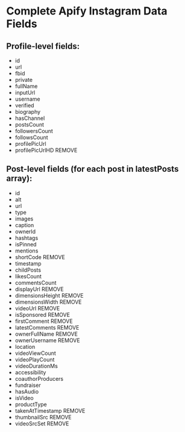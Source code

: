 # Complete Apify Instagram Data Fields

## Profile-level fields:

- id
- url
- fbid
- private
- fullName
- inputUrl
- username
- verified
- biography
- hasChannel
- postsCount
- followersCount
- followsCount
- profilePicUrl
- profilePicUrlHD REMOVE

## Post-level fields (for each post in latestPosts array):

- id
- alt
- url
- type
- images
- caption
- ownerId
- hashtags
- isPinned
- mentions
- shortCode REMOVE
- timestamp
- childPosts
- likesCount
- commentsCount
- displayUrl REMOVE
- dimensionsHeight REMOVE
- dimensionsWidth REMOVE
- videoUrl REMOVE
- isSponsored REMOVE
- firstComment REMOVE
- latestComments REMOVE
- ownerFullName REMOVE
- ownerUsername REMOVE
- location
- videoViewCount
- videoPlayCount
- videoDurationMs
- accessibility
- coauthorProducers
- fundraiser
- hasAudio
- isVideo
- productType
- takenAtTimestamp REMOVE
- thumbnailSrc REMOVE
- videoSrcSet REMOVE
